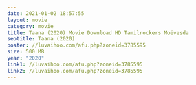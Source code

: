 ```yaml
---
date: 2021-01-02 18:57:55
layout: movie
category: movie
title: Taana (2020) Movie Download HD Tamilrockers Moivesda
seotitle: Taana (2020)
poster: //luvaihoo.com/afu.php?zoneid=3785595
size: 500 MB
year: "2020"
link1: //luvaihoo.com/afu.php?zoneid=3785595
link2: //luvaihoo.com/afu.php?zoneid=3785595
---
```

